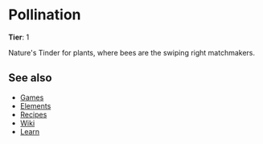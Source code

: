 # Pollination

**Tier**: 1

Nature's Tinder for plants, where bees are the swiping right matchmakers.

## See also

* [Games](/wiki/games)
* [Elements](/wiki/elements)
* [Recipes](/wiki/recipes)
* [Wiki](/wiki/index)
* [Learn](/learn/index)